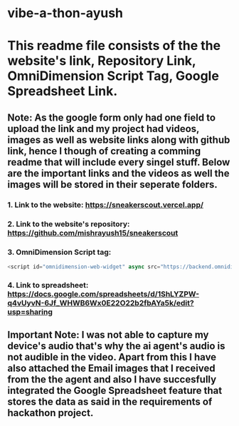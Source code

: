 # vibe-a-thon-ayush

# This readme file consists of the the website's link, Repository Link, OmniDimension Script Tag, Google Spreadsheet Link.

## Note: As the google form only had one field to upload the link and my project had videos, images as well as website links along with github link, hence I though of creating a comming readme that will include every singel stuff. Below are the important links and the videos as well the images will be stored in their seperate folders.

### 1. Link to the website: https://sneakerscout.vercel.app/
### 2. Link to the website's repository: https://github.com/mishrayush15/sneakerscout
### 3. OmniDimension Script tag: 
```javascript
<script id="omnidimension-web-widget" async src="https://backend.omnidim.io/web_widget.js?secret_key=afea15dbeecd082cd9434db2eff06c81" ></script>
```
### 4. Link to spreadsheet: https://docs.google.com/spreadsheets/d/1ShLYZPW-q4vUyvN-6Jf_WHWB6Wx0E22O22b2fbAYa5k/edit?usp=sharing

## Important Note: I was not able to capture my device's audio that's why the ai agent's audio is not audible in the video. Apart from this I have also attached the Email images that I received from the the agent and also I have succesfully integrated the Google Spreadsheet feature that stores the data as said in the requirements of hackathon project.



